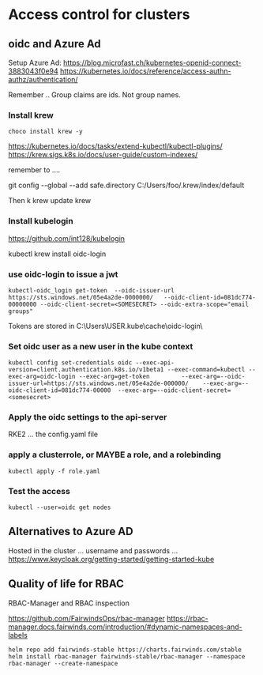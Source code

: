 # Access control for clusters

## oidc and Azure Ad

Setup Azure Ad: <https://blog.microfast.ch/kubernetes-openid-connect-3883043f0e94>
<https://kubernetes.io/docs/reference/access-authn-authz/authentication/>

Remember .. Group claims are ids. Not group names.

### Install krew

`choco install krew -y`

<https://kubernetes.io/docs/tasks/extend-kubectl/kubectl-plugins/>
<https://krew.sigs.k8s.io/docs/user-guide/custom-indexes/>

remember to ....

git config --global --add safe.directory C:/Users/foo/.krew/index/default

Then k krew update krew

### Install kubelogin

<https://github.com/int128/kubelogin>

kubectl krew install oidc-login

### use oidc-login to issue a jwt

`kubectl-oidc_login get-token  --oidc-issuer-url https://sts.windows.net/05e4a2de-0000000/   --oidc-client-id=081dc774-00000000 --oidc-client-secret=<SOMESECRET> --oidc-extra-scope="email groups"`

Tokens are stored in C:\Users\USER\.kube\cache\oidc-login\

### Set oidc user as a new user in the kube context

`kubectl config set-credentials oidc --exec-api-version=client.authentication.k8s.io/v1beta1 --exec-command=kubectl --exec-arg=oidc-login --exec-arg=get-token         --exec-arg=--oidc-issuer-url=https://sts.windows.net/05e4a2de-000000/    --exec-arg=--oidc-client-id=081dc774-00000  --exec-arg=--oidc-client-secret=<somesecret>`

### Apply the oidc settings to the api-server

RKE2 ... the config.yaml file

### apply a clusterrole, or MAYBE a role, and a rolebinding

`kubectl apply -f role.yaml`

### Test the access

`kubectl --user=oidc get nodes`

## Alternatives to Azure AD

Hosted in the cluster ... username and passwords ... <https://www.keycloak.org/getting-started/getting-started-kube>

## Quality of life for RBAC

RBAC-Manager and RBAC inspection

<https://github.com/FairwindsOps/rbac-manager>
<https://rbac-manager.docs.fairwinds.com/introduction/#dynamic-namespaces-and-labels>

`helm repo add fairwinds-stable https://charts.fairwinds.com/stable`
`helm install rbac-manager fairwinds-stable/rbac-manager --namespace rbac-manager --create-namespace`
